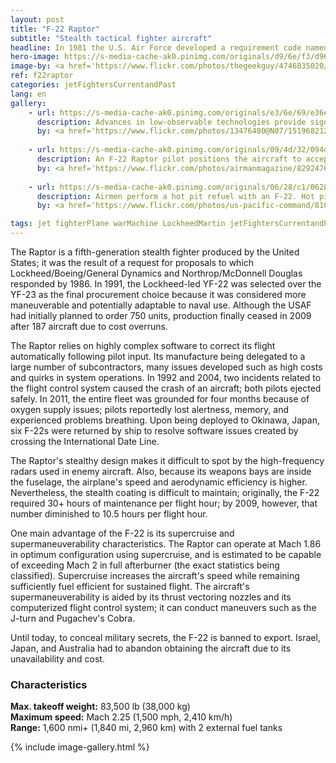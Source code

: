 ```yaml
---
layout: post
title: "F-22 Raptor"
subtitle: "Stealth tactical fighter aircraft"
headline: In 1981 the U.S. Air Force developed a requirement code named "Senior Sky" for new air superiority fighter to replace the F-15 Eagle and F-16 Fighting Falcon, culminating in the flight test of two technology demonstrator prototypes, the YF-22 and the YF-23.
hero-image: https://s-media-cache-ak0.pinimg.com/originals/d9/6e/f3/d96ef334934bf485c0b18465395e0f87.jpg
image-by: <a href='https://www.flickr.com/photos/thegeekguy/4746835020/in/photolist-8esLF7-5t8LiH-8GvKFg-332fzx-3R4KDY-8k4u4y-rwFeHM-5rwyKe-dGvguE-8jYWKT-336Lrq-drD8MC-5rwDxt-4y3Mvy-6RRSMA-99Rwe9-56PHdi-31KhF1-336LoW-cV2ryU-goAn7z-8k4uPu-5rwETx-8epv6v-5V5UUh-dG66Gk-8e6siD-9gEvtS-ygz2s-6RMQiM-8jYz6B-6SvdsU-psKPfv-dhzieo-7Asb3A-6RRThq-phjrH-6CEsKs-dNZBuY-2ay2B5-5rAUhs-6RRTxf-goAaWY-x35xdP-85VkAH-eopTFz-kFHY7A-5uUuXK-7AHZJo-99NntX' target='_new'>F-22 Raptor</a> by <a href='https://www.flickr.com/photos/thegeekguy/' target='_new' >David Newberger</a> under <a href='https://creativecommons.org/licenses/by-nc-nd/2.0/' target='_new'>Attribution-NonCommercial-NoDerivs 2.0 Generic</a>
ref: f22raptor
categories: jetFightersCurrentandPast
lang: en
gallery:
    - url: https://s-media-cache-ak0.pinimg.com/originals/e3/6e/69/e36e691b5aaea3449ca5a11861989ae9.jpg
      description: Advances in low-observable technologies provide significantly improved survivability and lethality against air-to-air and surface-to-air threats.
      by: <a href='https://www.flickr.com/photos/13476480@N07/15196821287/in/photolist-p9TFw8-4RBtaQ-pcKjDP-oVvVQH-5rAZUd-yhppXc-pcKiRg-oVvVH8-pJDJRN-dJYrjb-7SmAJP-dbD4TD-8GJHfu-cvNaS9-5sLLZq-dkWsEA-dGvdNy-5rB3Y9-dGpVG2-dGpPjx-82LJ64-5V1nyK-6S43mQ-5rB3t9-5sfVVB-dGvimd-5rAV5A-5rAYww-9r66oH-5rAYas-dGpQhx-dkWs7Q-5rAVwW-5rwHgB-5V5KPQ-5rwBzn-5rwFSV-dGpWhH-x3C242-cV2roJ-5rwGBr-dkWrYj-6qkhhY-5rB5no-dGpTEK-dkWsyY-5aFyyv-5sAEWo-5V1ocD-c2Dq7E' target='_new'>F-22 Raptor</a> by <a href='https://www.flickr.com/photos/13476480@N07/' target='_new' >manhai</a> under <a href='https://creativecommons.org/licenses/by/2.0/' target='_new'>Attribution 2.0 Generic</a>
      
    - url: https://s-media-cache-ak0.pinimg.com/originals/09/4d/32/094d323e9bb70aa10fed941f967d5674.jpg
      description: An F-22 Raptor pilot positions the aircraft to accept fuel from a KC-135 Stratotanker.
      by: <a href='https://www.flickr.com/photos/airmanmagazine/8292476604/in/photolist-dCM7oy-prxsT9-cXfEMQ-bu9baS-oprGSW-cXfP5f-cNJcDs-cNJdzN-oFEqRt-6TgMQr-m1SKMe-cXfG8G-cNJbxq-cXfF3S-cXfNNo-cXfM3J-8BLEfG-DSFGFC-cXfPj3-8tNTU4-dJYrjY-9NFfSL-cXfKkA-cXfPyo-cXfGGm-cXfFSq-cXfH1b-cNJcbU-cXfKDf-riFV1Q-9i9PsC-cXfK5w-u1ciLE-9i6JRH-cXfHPo-cNJbpm-cXfMBy-6Tm169-cXfKVb-cXfGqE-9iCkzh-buoR5w-bHiD4v-cXfLsm-bHiDgi-cXfMWN-cXfFAE-9izdwe-cXfHA5-bHiDNK' target='_new'>120510-F-JQ435-133</a> by <a href='https://www.flickr.com/photos/airmanmagazine/' target='_new' >Airman Magazine</a> under <a href='https://creativecommons.org/licenses/by-nc/2.0/' target='_new'>Attribution-NonCommercial 2.0 Generic</a>
      
    - url: https://s-media-cache-ak0.pinimg.com/originals/06/28/c1/0628c1601ebbadc8e951853ea1fba663.jpg
      description: Airmen perform a hot pit refuel with an F-22. Hot pit refueling is a procedure performed in order to rapidly refuel the aircraft and allow it to complete a second sortie in a short amount of time.
      by: <a href='https://www.flickr.com/photos/us-pacific-command/8100814506/' target='_new'>Perform a hot pit refuel with an F-22</a> by <a href='https://www.flickr.com/photos/us-pacific-command/' target='_new' >U.S. Pacific Command</a> under <a href='https://creativecommons.org/licenses/by-nc-nd/2.0/' target='_new'>Attribution-NonCommercial-NoDerivs 2.0 Generic</a>

tags: jet fighterPlane warMachine LockheedMartin jetFightersCurrentandPast
---
```

The Raptor is a fifth-generation stealth fighter produced by the United States; it was the result of a request for proposals to which Lockheed/Boeing/General Dynamics and Northrop/McDonnell Douglas responded by 1986. In 1991, the Lockheed-led YF-22 was selected over the YF-23 as the final procurement choice because it was considered more maneuverable and potentially adaptable to naval use. Although the USAF had initially planned to order 750 units, production finally ceased in 2009 after 187 aircraft due to cost overruns.

The Raptor relies on highly complex software to correct its flight automatically following pilot input. Its manufacture being delegated to a large number of subcontractors, many issues developed such as high costs and quirks in system operations. In 1992 and 2004, two incidents related to the flight control system caused the crash of an aircraft; both pilots ejected safely. In 2011, the entire fleet was grounded for four months because of oxygen supply issues; pilots reportedly lost alertness, memory, and experienced problems breathing. Upon being deployed to Okinawa, Japan, six F-22s were returned by ship to resolve software issues created by crossing the International Date Line.

The Raptor's stealthy design makes it difficult to spot by the high-frequency radars used in enemy aircraft. Also, because its weapons bays are inside the fuselage, the airplane's speed and aerodynamic efficiency is higher. Nevertheless, the stealth coating is difficult to maintain; originally, the F-22 required 30+ hours of maintenance per flight hour; by 2009, however, that number diminished to 10.5 hours per flight hour.

One main advantage of the F-22 is its supercruise and supermaneuverability characteristics. The Raptor can operate at Mach 1.86 in optimum configuration using supercruise, and is estimated to be capable of exceeding Mach 2 in full afterburner (the exact statistics being classified). Supercruise increases the aircraft's speed while remaining sufficiently fuel efficient for sustained flight. The aircraft's supermaneuverability is aided by its thrust vectoring nozzles and its computerized flight control system; it can conduct maneuvers such as the J-turn and Pugachev's Cobra.

Until today, to conceal military secrets, the F-22 is banned to export. Israel, Japan, and Australia had to abandon obtaining the aircraft due to its unavailability and cost.

<h3>Characteristics</h3>

<strong>Max. takeoff weight:</strong> 83,500 lb (38,000 kg)<br />
<strong>Maximum speed:</strong> Mach 2.25 (1,500 mph, 2,410 km/h)<br />
<strong>Range:</strong> 1,600 nmi+ (1,840 mi, 2,960 km) with 2 external fuel tanks

{% include image-gallery.html %}
